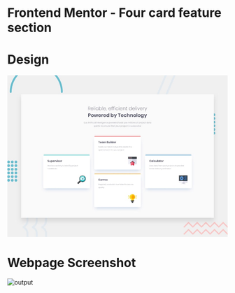 # Frontend Mentor - Four card feature section

# Design
![Design preview for the Four card feature section coding challenge](./design/desktop-preview.jpg)

# Webpage Screenshot
![output](.images/Output.png)
